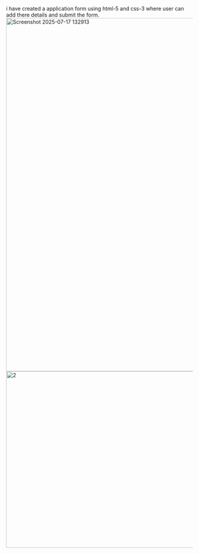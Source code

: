 i have created a application form using html-5 and css-3 where user can add there details and submit the form.
<img width="1890" height="953" alt="Screenshot 2025-07-17 132913" src="https://github.com/user-attachments/assets/0f164287-96cf-4ada-8586-34b2c46ef7c7" />
<img width="944" height="476" alt="2" src="https://github.com/user-attachments/assets/a06ff6e8-62ab-4bab-bbd1-688aa31999d5" />






